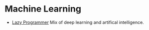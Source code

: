 # Machine Learning
- [Lazy Programmer](https://lazyprogrammer.me/) Mix of deep learning and artifical intelligence.
